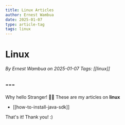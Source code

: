 ```yaml
---
title: Linux Articles
author: Ernest Wambua
date: 2025-01-07
type: article-tag
tags: linux
---
```

# Linux
_By Ernest Wambua on 2025-01-07_
_Tags: [[linux]]_
## ---
Why hello Stranger! 👋😀
These are my articles on **linux**

- [[how-to-install-java-sdk]]

That's it! Thank you! :)


